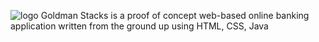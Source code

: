 ![logo](https://github.com/DevinSterling/GoldmanStacks/tree/main/public_html/goldmanstacks/imgview/img/logo.jpg "Goldman Stacks Logo")
Goldman Stacks is a proof of concept web-based online banking application written from the ground up using HTML, CSS, Java
